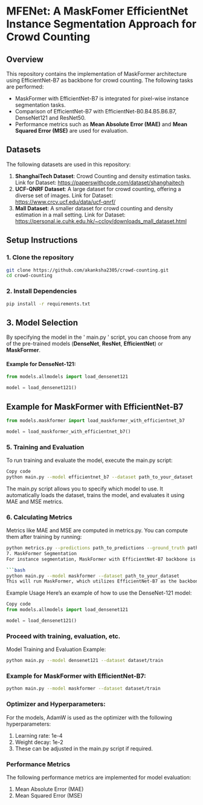 # MFENet: A MaskFomer EfficientNet Instance Segmentation Approach for Crowd Counting

## Overview

This repository contains the implementation of MaskFormer architecture using EfficientNet-B7 as backbone for crowd counting. The following tasks are performed:
* MaskFormer with EfficientNet-B7 is integrated for pixel-wise instance segmentation tasks.
* Comparison of EfficientNet-B7 with EfficientNet-B0.B4.B5.B6.B7, DenseNet121 and ResNet50.
* Performance metrics such as **Mean Absolute Error (MAE)** and **Mean Squared Error (MSE)** are used for evaluation.
  
## Datasets

The following datasets are used in this repository:

1. **ShanghaiTech Dataset**: Crowd Counting and density estimation tasks. Link for Dataset: https://paperswithcode.com/dataset/shanghaitech
2. **UCF-QNRF Dataset**: A large dataset for crowd counting, offering a diverse set of images. Link for Dataset: https://www.crcv.ucf.edu/data/ucf-qnrf/
3. **Mall Dataset**: A smaller dataset for crowd counting and density estimation in a mall setting. Link for Dataset: https://personal.ie.cuhk.edu.hk/~ccloy/downloads_mall_dataset.html

## Setup Instructions

### 1. Clone the repository

```bash
git clone https://github.com/akanksha2305/crowd-counting.git
cd crowd-counting
``` 
### 2. Install Dependencies

```bash 
pip install -r requirements.txt
```
## 3. Model Selection

By specifying the model in the ' main.py ' script, you can choose from any of the pre-trained models (**DenseNet**, **ResNet**, **EfficientNet**) or **MaskFormer**.

#### Example for DenseNet-121:

```python
from models.allmodels import load_densenet121

model = load_densenet121()
```
## Example for MaskFormer with EfficientNet-B7

```python
from models.maskformer import load_maskformer_with_efficientnet_b7

model = load_maskformer_with_efficientnet_b7()
```
### 5. Training and Evaluation
To run training and evaluate the model, execute the main.py script:

```bash
Copy code
python main.py --model efficientnet_b7 --dataset path_to_your_dataset
```
The main.py script allows you to specify which model to use. It automatically loads the dataset, trains the model, and evaluates it using MAE and MSE metrics.

### 6. Calculating Metrics
Metrics like MAE and MSE are computed in metrics.py. You can compute them after training by running:

```bash
python metrics.py --predictions path_to_predictions --ground_truth path_to_ground_truth
7. MaskFormer Segmentation
For instance segmentation, MaskFormer with EfficientNet-B7 backbone is integrated. Use the following to train MaskFormer:

```bash
python main.py --model maskformer --dataset path_to_your_dataset
This will run MaskFormer, which utilizes EfficientNet-B7 as the backbone for improved performance in pixel-wise segmentation tasks.
```
Example Usage
Here’s an example of how to use the DenseNet-121 model:

```python
Copy code
from models.allmodels import load_densenet121

model = load_densenet121()
```
###  Proceed with training, evaluation, etc.
Model Training and Evaluation Example:
```bash
python main.py --model densenet121 --dataset dataset/train
```
### Example for MaskFormer with EfficientNet-B7:
```bash
python main.py --model maskformer --dataset dataset/train
```
### Optimizer and Hyperparameters: 
For the models, AdamW is used as the optimizer with the following hyperparameters:
1. Learning rate: 1e-4
2. Weight decay: 1e-2
3. These can be adjusted in the main.py script if required.

### Performance Metrics
The following performance metrics are implemented for model evaluation:
1. Mean Absolute Error (MAE)
2. Mean Squared Error (MSE)


